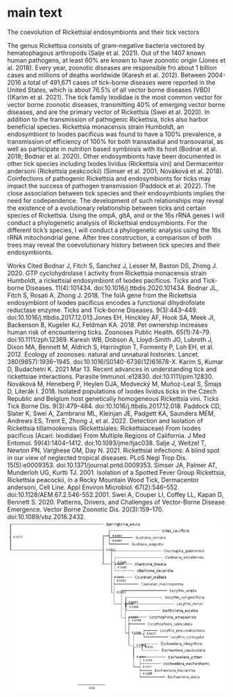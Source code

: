 # main text
The coevolution of Rickettsial endosymbionts and their tick vectors

The genus Rickettsia consists of gram-negative bacteria vectored by hematophagous arthropods
(Salje et al. 2021). Out of the 1407 known human pathogens, at least 60% are known to have
zoonotic origin (Jones et al. 2018). Every year, zoonotic diseases are responsible fro about 1
billion cases and millions of deaths worldwide (Karesh et al. 2012). Between 2004-2016 a total
of 491,671 cases of tick-borne diseases were reported in the United States, which is about 76.5%
of all vector borne diseases (VBD) ((Karim et al. 2021).
The tick family Ixodidae is the most common vector for vector borne zoonotic diseases,
transmitting 40% of emerging vector borne diseases, and are the primary vector of Rickettsia
(Swei et al. 2020). In addition to the transmission of pathogenic Rickettsia, ticks also harbor
beneficial species. Rickettsia monacensis strain Humboldt, an endosymbiont to Ixodes pacificus
was found to have a 100% prevalence, a transmission of efficiency of 100% for both transstadial
and transovarial, as well as participate in nutrition based symbiosis with its host (Bodnar et al.
2018; Bodnar et al. 2020). Other endosymbionts have been documented in other tick species
including Ixodes lividus (Rickettsia vini) and Dermacentor andersoni (Rickettsia peakcockii)
(Simser et al. 2001; Nováková et al. 2018).
Coinfections of pathogenic Rickettsia and endosymbionts for ticks may impact the success of
pathogen transmission (Paddock et al. 2022). The close association between tick species and
their endosymbionts implies the need for codependence. The development of such relationships
may reveal the existence of a evolutionary relationship between ticks and certain species of
Rickettsia.
Using the ompA, gltA, and or the 16s rRNA genes I will conduct a phylogenetic analysis of
Rickettsial endosymbionts. For the different tick’s species, I will conduct a phylogenetic analysis
using the 16s rRNA mitochondrial gene. After tree construction, a comparison of both trees may
reveal the coevolutionary history between tick species and their endosymbionts.

Works Cited
Bodnar J, Fitch S, Sanchez J, Lesser M, Baston DS, Zhong J. 2020. GTP cyclohydrolase I
activity from Rickettsia monacensis strain Humboldt, a rickettsial endosymbiont of Ixodes
pacificus. Ticks and Tick-borne Diseases. 11(4):101434. doi:10.1016/j.ttbdis.2020.101434.
Bodnar JL, Fitch S, Rosati A, Zhong J. 2018. The folA gene from the Rickettsia endosymbiont of
Ixodes pacificus encodes a functional dihydrofolate reductase enzyme. Ticks and Tick-borne
Diseases. 9(3):443–449. doi:10.1016/j.ttbdis.2017.12.013.Jones EH, Hinckley AF, Hook SA, Meek JI, Backenson B, Kugeler KJ, Feldman KA. 2018. Pet
ownership increases human risk of encountering ticks. Zoonoses Public Health. 65(1):74–79.
doi:10.1111/zph.12369.
Karesh WB, Dobson A, Lloyd-Smith JO, Lubroth J, Dixon MA, Bennett M, Aldrich S,
Harrington T, Formenty P, Loh EH, et al. 2012. Ecology of zoonoses: natural and unnatural
histories. Lancet. 380(9857):1936–1945. doi:10.1016/S0140-6736(12)61678-X.
Karim S, Kumar D, Budachetri K. 2021 Mar 13. Recent advances in understanding tick and
rickettsiae interactions. Parasite Immunol.:e12830. doi:10.1111/pim.12830.
Nováková M, Heneberg P, Heylen DJA, Medvecký M, Muñoz-Leal S, Šmajs D, Literák I. 2018.
Isolated populations of Ixodes lividus ticks in the Czech Republic and Belgium host genetically
homogeneous Rickettsia vini. Ticks Tick Borne Dis. 9(3):479–484.
doi:10.1016/j.ttbdis.2017.12.018.
Paddock CD, Slater K, Swei A, Zambrano ML, Kleinjan JE, Padgett KA, Saunders MEM,
Andrews ES, Trent E, Zhong J, et al. 2022. Detection and Isolation of Rickettsia tillamookensis
(Rickettsiales: Rickettsiaceae) From Ixodes pacificus (Acari: Ixodidae) From Multiple Regions
of California. J Med Entomol. 59(4):1404–1412. doi:10.1093/jme/tjac038.
Salje J, Weitzel T, Newton PN, Varghese GM, Day N. 2021. Rickettsial infections: A blind spot
in our view of neglected tropical diseases. PLoS Negl Trop Dis. 15(5):e0009353.
doi:10.1371/journal.pntd.0009353.
Simser JA, Palmer AT, Munderloh UG, Kurtti TJ. 2001. Isolation of a Spotted Fever Group
Rickettsia, Rickettsia peacockii, in a Rocky Mountain Wood Tick, Dermacentor andersoni, Cell
Line. Appl Environ Microbiol. 67(2):546–552. doi:10.1128/AEM.67.2.546-552.2001.
Swei A, Couper LI, Coffey LL, Kapan D, Bennett S. 2020. Patterns, Drivers, and Challenges of
Vector-Borne Disease Emergence. Vector Borne Zoonotic Dis. 20(3):159–170.
doi:10.1089/vbz.2018.2432.
![](files/nc_astral.tre.jpg)
